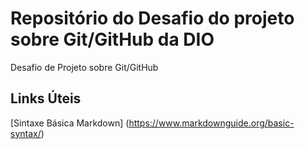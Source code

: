 # Repositório do Desafio do projeto sobre Git/GitHub da DIO
Desafio de Projeto sobre Git/GitHub 
## Links Úteis  
[Sintaxe Básica Markdown] (https://www.markdownguide.org/basic-syntax/)
